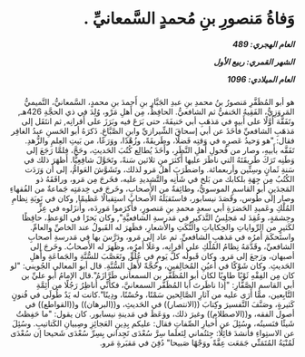 <h1 dir="rtl">وَفاةُ مَنصورِ بنِ مُحمدٍ السَّمعانيِّ .</h1>

<h5 dir="rtl">العام الهجري:  489

الشهر القمري: ربيع الأول

العام الميلادي: 1096</h5>

<p dir="rtl">هو أبو المُظَفَّرِ مَنصورُ بنُ محمدِ بنِ عبدِ الجَبَّارِ بنِ أَحمدَ بنِ محمدٍ، السَّمعانيُّ، التَّميميُّ المَروَزِيُّ، الفَقِيهُ الحَنفيُّ ثم الشافعيُّ. الحافِظُ، مِن أَهلِ مَرْو، وُلِدَ في ذي الحجَّةِ 426هـ, وتَفَقَّهَ أَوَّلًا على أَبيهِ في مَذهَبِ أبي حَنيفَةَ، حتى بَرَعَ فيه وبَرَزَ على أَقرانِه, ثم انتَقَل إلى مَذهَبِ الشافعيِّ فأَخَذَ عن أبي إسحاقَ الشِّيرازيِّ وابنِ الصَّبَّاغِ. ذَكرَهُ أبو الحَسنِ عبدُ الغافِر فقال: "هو وَحيدُ عَصرِه في وَقتِه فَضلًا، وطَريقَةً، وزُهْدًا، ووَرَعًا، من بَيتِ العِلمِ والزُّهدِ. تَفَقَّه بأَبيهِ، وصار من فُحولِ أَهلِ النَّظَرِ، وأَخَذَ يُطالِع كُتُبَ الحَديثِ، وحَجَّ، فلمَّا رَجَعَ إلى وَطَنِه تَرَكَ طَريقَتَهُ التي ناظَرَ عليها أَكثرَ من ثلاثين سَنةً، وتَحَوَّلَ شافِعِيًّا. أَظهَرَ ذلك في سَنةِ ثَمانٍ وسِتِّين وأربعمائة. واضطَرَبَ أَهلُ مَرو لذلك، وتَشَوَّشَ العَوامُّ، إلى أن وَرَدَت الكُتُبُ مِن جِهَةِ بلكابك من بَلخ في شَأنِه والتَّشديدِ عليه، فخَرجَ مِن مَرو، ورافَقَهُ ذو المَجدَينِ أبو القاسمِ الموسويُّ، وطائِفةٌ من الأَصحابِ، وخَرجَ في خِدمَتِه جَماعةٌ من الفُقهاءِ وصار إلى طُوس، وقَصَدَ نيسابور، فاستَقبَلَهُ الأَصحابُ استِقبالًا عَظيمًا, وكان في نَوبَةِ نِظامِ المُلْكِ وعَميدِ الحَضرَةِ أبي سعدٍ محمدِ بنِ مَنصورٍ، فأَكرَموا مَورِدَه، وأَنزَلوه في عِزٍّ وحِشمَةٍ، وعُقِدَ له مَجلِسُ التَّذكيرِ في مَدرسةِ الشافعيَّةِ", وكان بَحرًا في الوَعظِ، حافِظًا لكَثيرٍ من الرِّواياتِ والحِكاياتِ والنُّكَتِ والأَشعارِ، فظَهرَ له القَبولُ عند الخاصِّ والعامِّ. واستَحكَمَ أَمرُه في مَذهبِ الشافعيِّ. ثم عاد إلى مَرو، ودَرَّسَ بها في مَدرسةِ أَصحابِ الشافعيِّ، وقَدَّمَهُ نِظامُ المُلْكِ على أَقرانِه، وعَلَا أَمرُه، وظَهرَ له الأَصحابُ. وخَرجَ إلى أصبهان، ورَجعَ إلى مَرو. وكان قَبولُه كلَّ يَومٍ في عُلُوٍّ, وتَعَصَّبَ للسُّنَّةِ والجَماعَةِ وأَهلِ الحَديثِ. وكان شَوْكًا في أَعيُنِ المُخالِفين، وحُجَّةً لأَهلِ السُّنَّةِ. قال أبو المعالي الجُويني: "لو كان مِن الفِقْهِ ثَوْبًا طاوِيًا لكان أبو المُظَفَّر بن السمعاني طَرَّازَهُ".قال الإمامُ أبو عليِّ بن أبي القاسمِ الصَّفَّارِ: "إذا ناظَرتَ أبا المُظَفَّر السمعانيَّ، فكأنِّي أُناظِرُ رَجُلًا من أئِمَّةِ التَّابِعين، ممَّا أَرَى عليه من آثارِ الصَّالِحين سَمْتًا، وحُسْنًا، ودِينًا".كانت له يَدٌ طُولَى في فُنونٍ كَثيرةٍ، وصَنَّفَ التَّفسيرَ وكِتابَ ((الانتصار)) في الحَديثِ، و((البرهان)) و((القواطع)) في أصول الفقه، و((الاصطلام)) وغيرَ ذلك، ووَعَظَ في مَدينةِ نيسابور. كان يقول: "ما حَفِظتُ شَيئًا فنَسيتُه، وسُئِلَ عن أَخبارِ الصِّفاتِ فقال: عليكم بِدِينِ العَجائِزِ وصِبيانِ الكَتاتيبِ. وسُئِلَ عن الاستِواءِ فأَنشدَ قائِلًا: 
جِئتُماني لِتَعلَما سِرَّ سُعْدَى 
تَجِداني بِسِرِّ سُعْدَى شَحيحا
إن سُعْدَى لَمُنْيَةُ المُتَمَنِّي
جَمَعَت عِفَّةً ووَجْهًا صَبيحا"
دُفِنَ في مَقبَرةِ مَرو.</p></br>
